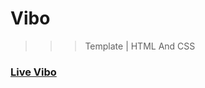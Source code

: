 # Vibo

>>> Template | HTML And CSS

<h3>
  <a href="https://template-gilt-seven.vercel.app/" target="_blank"  title="Demo">
    Live Vibo
  </a>
</h3>

